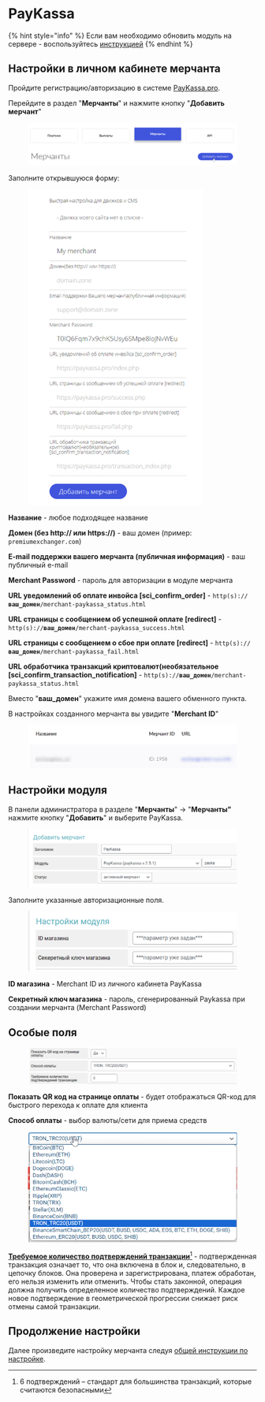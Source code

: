 # PayKassa

{% hint style="info" %}
Если вам необходимо обновить модуль на сервере - воспользуйтесь [инструкцией](https://premium.gitbook.io/rukovodstvo-polzovatelya/osnovnye-nastroiki/faq/kak-obnovit-faily-na-servere#moduli-merchantov)
{% endhint %}

## Настройки в личном кабинете мерчанта

Пройдите регистрацию/авторизацию в системе [PayKassa.pro](https://paykassa.pro/).

Перейдите в раздел "**Мерчанты**" и нажмите кнопку "**Добавить мерчант**"

<figure><img src="../../../.gitbook/assets/image (815).png" alt=""><figcaption></figcaption></figure>

Заполните открывшуюся форму:

<figure><img src="../../../.gitbook/assets/image (816).png" alt="" width="355"><figcaption></figcaption></figure>

**Название** - любое подходящее название

**Домен (без http:// или https://)** - ваш домен (пример: `premiumexchanger.com`)

**E-mail поддержки вашего мерчанта (публичная информация)** - ваш публичный e-mail

**Merchant Password** - пароль для авторизации в модуле мерчанта

**URL уведомлений об оплате инвойса \[sci\_confirm\_order]** - `http(s)://`**`ваш_домен`**`/merchant-paykassa_status.html`

**URL страницы с сообщением об успешной оплате \[redirect]** - `http(s)://`**`ваш_домен`**`/merchant-paykassa_success.html`

**URL страницы с сообщением о сбое при оплате \[redirect]** - `http(s)://`**`ваш_домен`**`/merchant-paykassa_fail.html`

**URL обработчика транзакций криптовалют(необязательное \[sci\_confirm\_transaction\_notification]** - `http(s)://`**`ваш_домен`**`/merchant-paykassa_status.html`

Вместо "**ваш\_домен**" укажите имя домена вашего обменного пункта.

В настройках созданного мерчанта вы увидите "**Merchant ID**"

<figure><img src="../../../.gitbook/assets/image (820).png" alt=""><figcaption></figcaption></figure>

## Настройки модуля

В панели администратора в разделе "**Мерчанты**" -> "**Мерчанты"** нажмите кнопку "**Добавить**" и выберите PayKassa.

<figure><img src="../../../.gitbook/assets/image (818).png" alt=""><figcaption></figcaption></figure>

Заполните указанные авторизационные поля.

<figure><img src="../../../.gitbook/assets/image (821).png" alt=""><figcaption></figcaption></figure>

**ID магазина** - Merchant ID из личного кабинета PayKassa

**Секретный ключ магазина** - пароль, сгенерированный Paykassa при создании мерчанта (Merchant Password)

## Особые поля

<figure><img src="../../../.gitbook/assets/image (809).png" alt=""><figcaption></figcaption></figure>

**Показать QR код на странице оплаты** - будет отображаться QR-код для быстрого перехода к оплате для клиента

**Способ оплаты** - выбор валюты/сети для приема средств

<figure><img src="../../../.gitbook/assets/image (812).png" alt=""><figcaption></figcaption></figure>

[**Требуемое количество подтверждений транзакции**](#user-content-fn-1)[^1] - подтвержденная транзакция означает то, что она включена в блок и, следовательно, в цепочку блоков. Она проверена и зарегистрирована, платеж обработан, его нельзя изменить или отменить. Чтобы стать законной, операция должна получить определенное количество подтверждений. Каждое новое подтверждение в геометрической прогрессии снижает риск отмены самой транзакции.

## Продолжение настройки

Далее произведите настройку мерчанта следуя [общей инструкции по настройке](https://premium.gitbook.io/rukovodstvo-polzovatelya/osnovnye-nastroiki/merchanty-i-avtovyplaty/merchanty/obshie-nastroiki-merchantov).

[^1]: 6 подтверждений – стандарт для большинства транзакций, которые считаются безопасными
